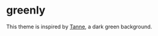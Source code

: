 # greenly


This theme is inspired by [Tanne](https://github.com/drgsn/Tanne), a dark green background.



